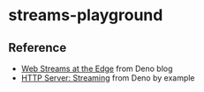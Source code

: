 # streams-playground

## Reference

- [Web Streams at the Edge](https://deno.com/blog/deploy-streams) from Deno blog
- [HTTP Server: Streaming](https://examples.deno.land/http-server-streaming)
  from Deno by example
